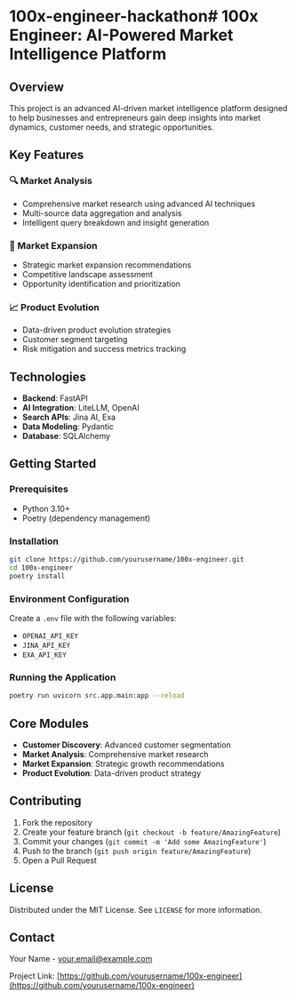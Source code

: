 # 100x-engineer-hackathon# 100x Engineer: AI-Powered Market Intelligence Platform

## Overview

This project is an advanced AI-driven market intelligence platform designed to help businesses and entrepreneurs gain deep insights into market dynamics, customer needs, and strategic opportunities.

## Key Features

### 🔍 Market Analysis
- Comprehensive market research using advanced AI techniques
- Multi-source data aggregation and analysis
- Intelligent query breakdown and insight generation

### 🚀 Market Expansion
- Strategic market expansion recommendations
- Competitive landscape assessment
- Opportunity identification and prioritization

### 📈 Product Evolution
- Data-driven product evolution strategies
- Customer segment targeting
- Risk mitigation and success metrics tracking

## Technologies

- **Backend**: FastAPI
- **AI Integration**: LiteLLM, OpenAI
- **Search APIs**: Jina AI, Exa
- **Data Modeling**: Pydantic
- **Database**: SQLAlchemy

## Getting Started

### Prerequisites
- Python 3.10+
- Poetry (dependency management)

### Installation

```bash
git clone https://github.com/yourusername/100x-engineer.git
cd 100x-engineer
poetry install
```

### Environment Configuration

Create a `.env` file with the following variables:
- `OPENAI_API_KEY`
- `JINA_API_KEY`
- `EXA_API_KEY`

### Running the Application

```bash
poetry run uvicorn src.app.main:app --reload
```

## Core Modules

- **Customer Discovery**: Advanced customer segmentation
- **Market Analysis**: Comprehensive market research
- **Market Expansion**: Strategic growth recommendations
- **Product Evolution**: Data-driven product strategy

## Contributing

1. Fork the repository
2. Create your feature branch (`git checkout -b feature/AmazingFeature`)
3. Commit your changes (`git commit -m 'Add some AmazingFeature'`)
4. Push to the branch (`git push origin feature/AmazingFeature`)
5. Open a Pull Request

## License

Distributed under the MIT License. See `LICENSE` for more information.

## Contact

Your Name - your.email@example.com

Project Link: [https://github.com/yourusername/100x-engineer](https://github.com/yourusername/100x-engineer)
